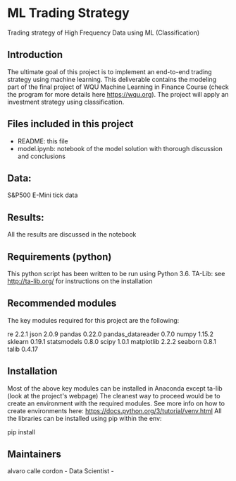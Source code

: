 # ML Trading Strategy
Trading strategy of High Frequency Data using ML (Classification)

## Introduction

The ultimate goal of this project is to implement an end-to-end trading strategy using machine learning.
This deliverable contains the modeling part of the final project of WQU Machine Learning in Finance Course (check the program for more details here https://wqu.org). The project will apply an investment strategy using classification.

## Files included in this project

 - README: this file
 - model.ipynb: notebook of the model solution with thorough discussion and conclusions

## Data:

S&P500 E-Mini tick data

## Results:

All the results are discussed in the notebook
 
## Requirements (python)

This python script has been written to be run using Python 3.6. 
TA-Lib: see http://ta-lib.org/ for instructions on the installation

## Recommended modules

The key modules required for this project are the following:

re 2.2.1
json 2.0.9
pandas 0.22.0
pandas_datareader 0.7.0
numpy 1.15.2
sklearn 0.19.1
statsmodels 0.8.0
scipy 1.0.1
matplotlib 2.2.2
seaborn 0.8.1
talib 0.4.17

## Installation

Most of the above key modules can be installed in Anaconda except ta-lib (look at the project's webpage)
The cleanest way to proceed would be to create an environment with the required modules.
See more info on how to create environments here: https://docs.python.org/3/tutorial/venv.html
All the libraries can be installed using pip within the env:

pip install <name of module>

## Maintainers

  alvaro calle cordon 
	- Data Scientist -
